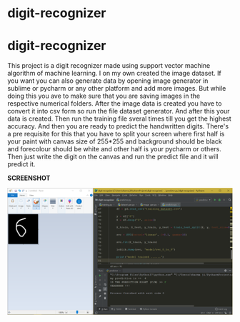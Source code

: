 # digit-recognizer
# digit-recognizer
This project is a digit recognizer made using support vector machine algorithm of machine learning.
I on my own created the image dataset.
If you want you can also generate data by opening image generator in sublime or pycharm or any other platform and add more images.
But while doing this you ave to make sure that you are saving images in the respective numerical folders.
After the image data is created you have to convert it into csv form so run the file dataset generator.
And after this your data is created.
Then run the training file sveral times till you get the highest accuracy.
And then you are ready to predict the handwritten digits.
There's a pre requisite for this that you have to split your screen where first half is your paint with canvas size of 255*255 and background should be black and forecolour should be white and other half is your pycharm or others.
Then just write the digit on the canvas and run the predict file and it will predict it.

**SCREENSHOT**

![](Screenshot.png )

